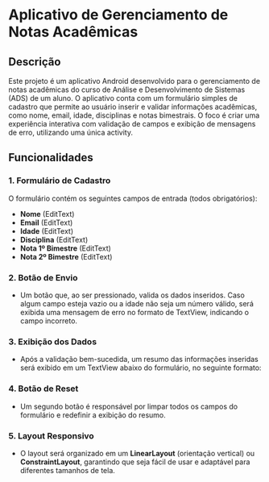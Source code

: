 # Aplicativo de Gerenciamento de Notas Acadêmicas

## Descrição

Este projeto é um aplicativo Android desenvolvido para o gerenciamento de notas acadêmicas do curso de Análise e Desenvolvimento de Sistemas (ADS) de um aluno. O aplicativo conta com um formulário simples de cadastro que permite ao usuário inserir e validar informações acadêmicas, como nome, email, idade, disciplinas e notas bimestrais. O foco é criar uma experiência interativa com validação de campos e exibição de mensagens de erro, utilizando uma única activity.

## Funcionalidades

### 1. Formulário de Cadastro
O formulário contém os seguintes campos de entrada (todos obrigatórios):
- **Nome** (EditText)
- **Email** (EditText)
- **Idade** (EditText)
- **Disciplina** (EditText)
- **Nota 1º Bimestre** (EditText)
- **Nota 2º Bimestre** (EditText)

### 2. Botão de Envio
- Um botão que, ao ser pressionado, valida os dados inseridos. Caso algum campo esteja vazio ou a idade não seja um número válido, será exibida uma mensagem de erro no formato de TextView, indicando o campo incorreto.

### 3. Exibição dos Dados
- Após a validação bem-sucedida, um resumo das informações inseridas será exibido em um TextView abaixo do formulário, no seguinte formato:


### 4. Botão de Reset
- Um segundo botão é responsável por limpar todos os campos do formulário e redefinir a exibição do resumo.

### 5. Layout Responsivo
- O layout será organizado em um **LinearLayout** (orientação vertical) ou **ConstraintLayout**, garantindo que seja fácil de usar e adaptável para diferentes tamanhos de tela.
